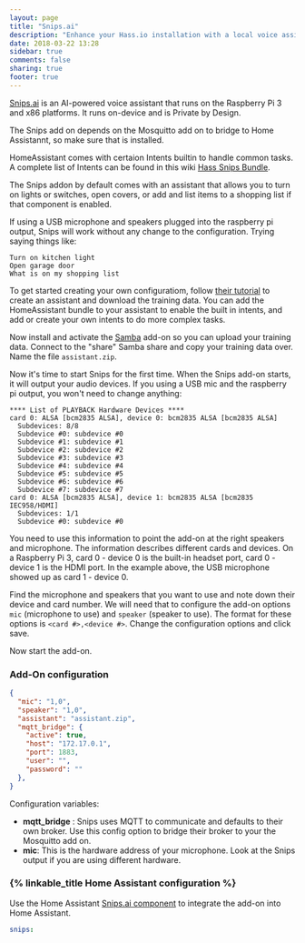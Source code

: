 ```yaml
---
layout: page
title: "Snips.ai"
description: "Enhance your Hass.io installation with a local voice assistant."
date: 2018-03-22 13:28
sidebar: true
comments: false
sharing: true
footer: true
---
```


[Snips.ai] is an AI-powered voice assistant that runs on the Raspberry Pi 3 and x86 platforms. It runs on-device and is Private by Design.

The Snips add on depends on the Mosquitto add on to bridge to Home Assistannt, so make sure that is installed.

HomeAssistant comes with certaion Intents builtin to handle common tasks. A complete list of Intents can be found in this wiki [Hass Snips Bundle](https://github.com/tschmidty69/hass-snips-bundle-intents/wiki).

The Snips addon by default comes with an assistant that allows you to turn on lights or switches, open covers, or add and list items to a shopping list if that component is enabled.

If using a USB microphone and speakers plugged into the raspberry pi output, Snips will work without any change to the configuration. Trying saying things like:
```
Turn on kitchen light
Open garage door
What is on my shopping list
```

To get started creating your own configuratiom, follow [their tutorial](https://github.com/snipsco/snips-platform-documentation/wiki/2.-Create-an-assistant-using-an-existing-bundle) to create an assistant and download the training data. You can add the HomeAssistant bundle to your assistant to enable the built in intents, and add or create your own intents to do more complex tasks.

Now install and activate the [Samba] add-on so you can upload your training data. Connect to the "share" Samba share and copy your training data over. Name the file `assistant.zip`.

Now it's time to start Snips for the first time. When the Snips add-on starts, it will output your audio devices. If you using a USB mic and the raspberry pi output, you won't need to change anything:

```text
**** List of PLAYBACK Hardware Devices ****
card 0: ALSA [bcm2835 ALSA], device 0: bcm2835 ALSA [bcm2835 ALSA]
  Subdevices: 8/8
  Subdevice #0: subdevice #0
  Subdevice #1: subdevice #1
  Subdevice #2: subdevice #2
  Subdevice #3: subdevice #3
  Subdevice #4: subdevice #4
  Subdevice #5: subdevice #5
  Subdevice #6: subdevice #6
  Subdevice #7: subdevice #7
card 0: ALSA [bcm2835 ALSA], device 1: bcm2835 ALSA [bcm2835 IEC958/HDMI]
  Subdevices: 1/1
  Subdevice #0: subdevice #0
```

You need to use this information to point the add-on at the right speakers and microphone. The information describes different cards and devices. On a Raspberry Pi 3, card 0 - device 0 is the built-in headset port, card 0 - device 1 is the HDMI port. In the example above, the USB microphone showed up as card 1 - device 0.

Find the microphone and speakers that you want to use and note down their device and card number. We will need that to configure the add-on options `mic` (microphone to use) and `speaker` (speaker to use). The format for these options is `<card #>,<device #>`. Change the configuration options and click save.

Now start the add-on.

### Add-On configuration

```json
{
  "mic": "1,0",
  "speaker": "1,0",
  "assistant": "assistant.zip",
  "mqtt_bridge": {
    "active": true,
    "host": "172.17.0.1",
    "port": 1883,
    "user": "",
    "password": ""
  },
}
```

Configuration variables:

- **mqtt_bridge** : Snips uses MQTT to communicate and defaults to their own broker. Use this config option to bridge their broker to your the Mosquitto add on.
- **mic**: This is the hardware address of your microphone. Look at the Snips output if you are using different hardware.

### {% linkable_title Home Assistant configuration %}

Use the Home Assistant [Snips.ai component][comp] to integrate the add-on into Home Assistant.

```yaml
snips:
```

[Snips.ai]: https://snips.ai/
[their tutorial]: https://github.com/snipsco/snips-platform-documentation/wiki/2.-Create-an-assistant-using-an-existing-bundle
[Samba]: /addons/samba/
[comp]: /components/snips/
